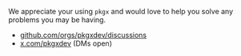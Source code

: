 We appreciate your using `pkgx` and would love to help you solve any problems
you may be having.

* [github.com/orgs/pkgxdev/discussions](https://github.com/orgs/pkgxdev/discussions)
* [x.com/pkgxdev](https://x.com/pkgxdev) (DMs open)
